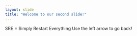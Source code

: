 ```yaml
---
layout: slide
title: "Welcome to our second slide!"
---
```

SRE = Simply Restart Everything
Use the left arrow to go back!
